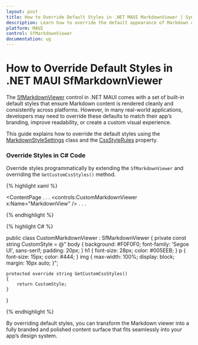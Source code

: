 ```yaml
---
layout: post
title: How to Override Default Styles in .NET MAUI MarkdownViewer | Syncfusion
description: Learn how to override the default appearance of Markdown content using custom CSS in the Syncfusion .NET MAUI MarkdownViewer control.
platform: MAUI
control: SfMarkdownViewer
documentation: ug
---
```


# How to Override Default Styles in .NET MAUI SfMarkdownViewer

The [SfMarkdownViewer]() control in .NET MAUI comes with a set of built-in default styles that ensure Markdown content is rendered cleanly and consistently across platforms. However, in many real-world applications, developers may need to override these defaults to match their app’s branding, improve readability, or create a custom visual experience.

This guide explains how to override the default styles using the [MarkdownStyleSettings]() class and the [CssStyleRules]() property.

### Override Styles in C# Code

Override styles programmatically by extending the `SfMarkdownViewer` and overriding the `GetCustomCssStyles()` method.

{% highlight xaml %}

<ContentPage
    . . .
    <controls:CustomMarkdownViewer x:Name="MarkdownView" />
    . . .
</ContentPage>

{% endhighlight %}

{% highlight C# %}

public class CustomMarkdownViewer : SfMarkdownViewer
{
    private const string CustomStyle = @"
body {
    background: #F0F0F0;
    font-family: 'Segoe UI', sans-serif;
    padding: 20px;
}
h1 {
    font-size: 28px;
    color: #005EEB;
}
p {
    font-size: 15px;
    color: #444;
}
img {
    max-width: 100%;
    display: block;
    margin: 16px auto;
}";

    protected override string GetCustomCssStyles()
    {
        return CustomStyle;
    }
}

{% endhighlight %}

By overriding default styles, you can transform the Markdown viewer into a fully branded and polished content surface that fits seamlessly into your app’s design system.
